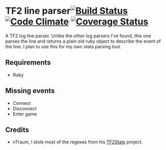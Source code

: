 # TF2 line parser[![Build Status](https://travis-ci.org/Arie/tf2_line_parser.png?branch=master)](http://travis-ci.org/Arie/tf2_line_parser) [![Code Climate](https://codeclimate.com/github/Arie/tf2_line_parser.png)](https://codeclimate.com/github/Arie/tf2_line_parser) [![Coverage Status](https://coveralls.io/repos/Arie/tf2_line_parser/badge.png?branch=master)](https://coveralls.io/r/Arie/tf2_line_parser)

A TF2 log line parser. Unlike the other log parsers I've found, this one parses the line and returns a plain old ruby object to describe the event of the line.
I plan to use this for my own stats parsing tool.

## Requirements
* Ruby

## Missing events
* Connect
* Disconnect
* Enter game

## Credits
* nTraum, I stole most of the regexes from his [TF2Stats](https://github.com/nTraum/tf2stats/) project.
